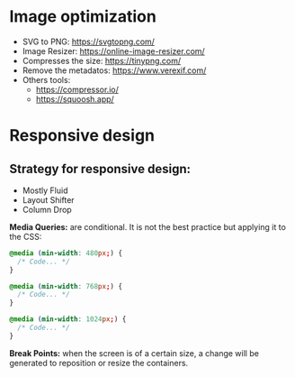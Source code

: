 # Image optimization

- SVG to PNG: https://svgtopng.com/
- Image Resizer: https://online-image-resizer.com/
- Compresses the size: https://tinypng.com/
- Remove the metadatos: https://www.verexif.com/
- Others tools:
  - https://compressor.io/
  - https://squoosh.app/

# Responsive design

## Strategy for responsive design:

- Mostly Fluid
- Layout Shifter
- Column Drop

**Media Queries:** are conditional. It is not the best practice but applying it to the CSS:

```css
@media (min-width: 480px;) {
  /* Code... */
}

@media (min-width: 768px;) {
  /* Code... */
}

@media (min-width: 1024px;) {
  /* Code... */
}
```

**Break Points:** when the screen is of a certain size, a change will be generated to reposition or resize the containers.
